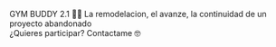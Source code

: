 GYM BUDDY 2.1 🏋️‍♂️
La remodelacion, el avanze, la continuidad de un proyecto abandonado<br>
¿Quieres participar? Contactame 🤓
